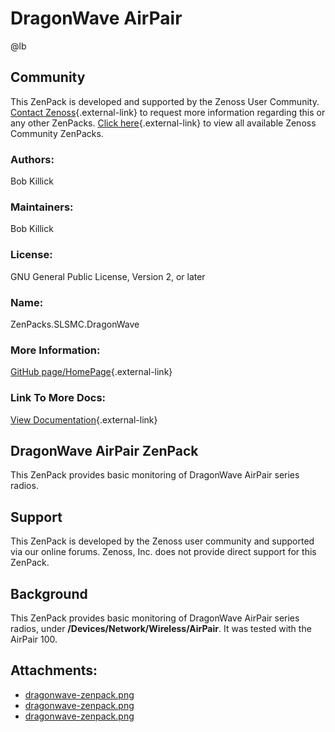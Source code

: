 # DragonWave AirPair

@lb[](img/zenpack-dragonwave-zenpack.png)

## Community

This ZenPack is developed and supported by the Zenoss User Community.
[Contact Zenoss](https://tryit.zenoss.com/zenpack-contact/){.external-link} to
request more information regarding this or any other ZenPacks. [Click here](https://zenoss.com/product/zenpacks?f%5B0%5D=im_field_zenpack_category:1021){.external-link} to
view all available Zenoss Community ZenPacks.

### Authors:

Bob Killick

### Maintainers:

Bob Killick

### License:

GNU General Public License, Version 2, or later

### Name:

ZenPacks.SLSMC.DragonWave

### More Information:

[GitHub page/HomePage](http://community.zenoss.org/docs/DOC-3429){.external-link}

### Link To More Docs:

[View Documentation](http://community.zenoss.org/docs/DOC-3429){.external-link}

## DragonWave AirPair ZenPack

This ZenPack provides basic monitoring of DragonWave AirPair series
radios.

## Support

This ZenPack is developed by the Zenoss user community and supported via
our online forums. Zenoss, Inc. does not provide direct support for this
ZenPack.

## Background

This ZenPack provides basic monitoring of DragonWave AirPair series
radios, under **/Devices/Network/Wireless/AirPair**. It was tested with
the AirPair 100.

## Attachments:

-   [dragonwave-zenpack.png](img/zenpack-dragonwave-zenpack.png)
-   [dragonwave-zenpack.png](img/zenpack-dragonwave-zenpack.png)
-   [dragonwave-zenpack.png](img/zenpack-dragonwave-zenpack.png)

